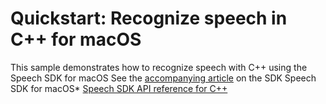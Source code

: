 # Quickstart: Recognize speech in C++ for macOS

This sample demonstrates how to recognize speech with C++ using the Speech SDK for macOS
See the [accompanying article](https://docs.microsoft.com/azure/cognitive-services/speech-service/quickstarts/speech-to-text-from-microphone?tabs=dotnet%2Cx-android%2CWindows%2Cjava-runtime%2Cwindowsinstall&pivots=programming-language-cpp) on the SDK Speech SDK for macOS* [Speech SDK API reference for C++](https://aka.ms/csspeech/cppref)
